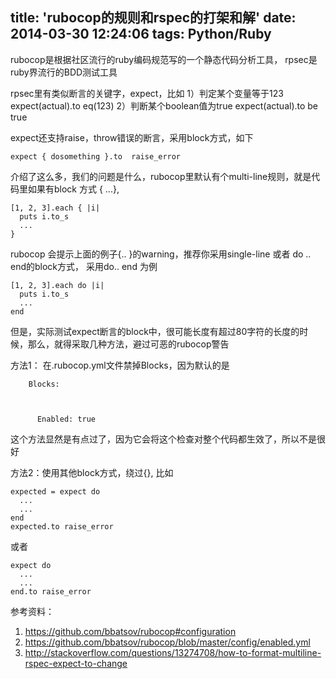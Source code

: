 title: 'rubocop的规则和rspec的打架和解'
date: 2014-03-30 12:24:06
tags: Python/Ruby
---

rubocop是根据社区流行的ruby编码规范写的一个静态代码分析工具，
rpsec是ruby界流行的BDD测试工具

rpsec里有类似断言的关键字，expect，比如
1）判定某个变量等于123
expect(actual).to eq(123)
2）判断某个boolean值为true
expect(actual).to be true

expect还支持raise，throw错误的断言，采用block方式，如下

```
expect { dosomething }.to  raise_error
```

介绍了这么多，我们的问题是什么，rubocop里默认有个multi-line规则，就是代码里如果有block 方式 { ...}, 

```
[1, 2, 3].each { |i|
  puts i.to_s
  ...
}
```

rubocop 会提示上面的例子{.. }的warning，推荐你采用single-line 或者 do .. end的block方式， 采用do.. end 为例

```
[1, 2, 3].each do |i|
  puts i.to_s
  ...
end
```

但是，实际测试expect断言的block中，很可能长度有超过80字符的长度的时候，那么，就得采取几种方法，避过可恶的rubocop警告

方法1： 在.rubocop.yml文件禁掉Blocks，因为默认的是

```
	Blocks: 



	  Enabled: true 
```

这个方法显然是有点过了，因为它会将这个检查对整个代码都生效了，所以不是很好

方法2：使用其他block方式，绕过{}, 比如

```
expected = expect do
  ...
  ...
end
expected.to raise_error
```

或者

```
expect do
  ...
  ...
end.to raise_error
```

参考资料：

1. https://github.com/bbatsov/rubocop#configuration
2. https://github.com/bbatsov/rubocop/blob/master/config/enabled.yml
3. http://stackoverflow.com/questions/13274708/how-to-format-multiline-rspec-expect-to-change